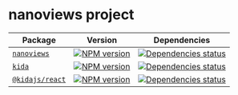 # nanoviews project

| Package | Version | Dependencies |
|---------|---------|--------------|
| [`nanoviews`](packages/nanoviews#readme) | [![NPM version][nanoviews-npm]][nanoviews-npm-url] | [![Dependencies status][nanoviews-deps]][nanoviews-deps-url] |
| [`kida`](packages/kida#readme) | [![NPM version][kida-npm]][kida-npm-url] | [![Dependencies status][kida-deps]][kida-deps-url] |
| [`@kidajs/react`](packages/kida-react#readme) | [![NPM version][kida-npm]][kida-npm-url] | [![Dependencies status][kida-deps]][kida-deps-url] |

<!-- nanoviews -->

[nanoviews-npm]: https://img.shields.io/npm/v/nanoviews.svg
[nanoviews-npm-url]: https://www.npmjs.com/package/nanoviews

[nanoviews-deps]: https://img.shields.io/librariesio/release/npm/nanoviews
[nanoviews-deps-url]: https://libraries.io/npm/nanoviews/tree

<!-- kida -->

[kida-npm]: https://img.shields.io/npm/v/kida.svg
[kida-npm-url]: https://www.npmjs.com/package/kida

[kida-deps]: https://img.shields.io/librariesio/release/npm/kida
[kida-deps-url]: https://libraries.io/npm/kida/tree

<!-- kida-react -->

[kida-react-npm]: https://img.shields.io/npm/v/%40kidajs%2Freact.svg
[kida-react-npm-url]: https://npmjs.com/package/@kidajs/react

[kida-react-deps]: https://img.shields.io/librariesio/release/npm/%40kidajs%2Freact
[kida-react-deps-url]: https://libraries.io/npm/%40kidajs%2Freact/tree

